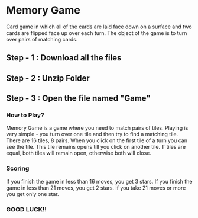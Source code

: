 # Memory Game
Card game in which all of the cards are laid face down on a surface and two cards are flipped face up over each turn. The object of the game is to turn over pairs of matching cards.

## Step - 1 : Download all the files
## Step - 2 : Unzip Folder 
## Step - 3 : Open the file named "Game"

### How to Play?
 Memory Game is a game where you need to match pairs of tiles. 
Playing is very simple - you turn over one tile and then try to find a matching tile.
There are 16 tiles, 8 pairs.
When you click on the first tile of a turn you can see the tile.
This tile remains opens till you click on another tile.
If tiles are equal, both tiles will remain open, otherwise both will close.  

### Scoring
If you finish the game in less than 16 moves, you get 3 stars.
If you finish the game in less than 21 moves, you get 2 stars.
If you take 21 moves or more you get only one star.

### GOOD LUCK!!

